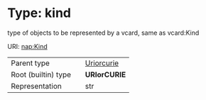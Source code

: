
# Type: kind


type of objects to be represented by a vcard, same as vcard:Kind

URI: [nap:Kind](https://w3id.org/napKind)

|  |  |  |
| --- | --- | --- |
| Parent type | | [Uriorcurie](types/Uriorcurie.md) |
| Root (builtin) type | | **URIorCURIE** |
| Representation | | str |
